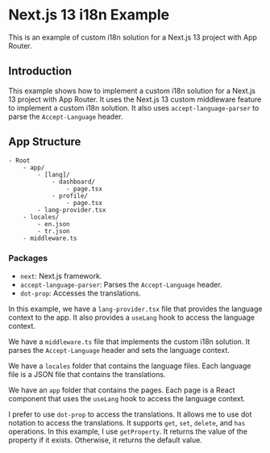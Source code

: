 # Next.js 13 i18n Example
 This is an example of custom i18n solution for a Next.js 13 project with App Router.

## Introduction

This example shows how to implement a custom i18n solution for a Next.js 13 project with App Router. It uses the Next.js 13 custom middleware feature to implement a custom i18n solution. It also uses `accept-language-parser` to parse the `Accept-Language` header.

## App Structure

```
- Root
    - app/
        - [lang]/
            - dashboard/
                - page.tsx
            - profile/
                - page.tsx
        - lang-provider.tsx
    - locales/
        - en.json
        - tr.json
    - middleware.ts
```

### Packages

- `next`: Next.js framework.
- `accept-language-parser`: Parses the `Accept-Language` header.
- `dot-prop`: Accesses the translations.


In this example, we have a `lang-provider.tsx` file that provides the language context to the app. It also provides a `useLang` hook to access the language context.

We have a `middleware.ts` file that implements the custom i18n solution. It parses the `Accept-Language` header and sets the language context.

We have a `locales` folder that contains the language files. Each language file is a JSON file that contains the translations.

We have an `app` folder that contains the pages. Each page is a React component that uses the `useLang` hook to access the language context.

I prefer to use `dot-prop` to access the translations. It allows me to use dot notation to access the translations. It supports `get`, `set`, `delete`, and `has` operations. In this example, I use `getProperty`. It returns the value of the property if it exists. Otherwise, it returns the default value.

